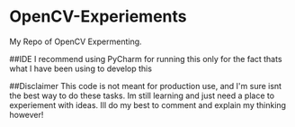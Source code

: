 # OpenCV-Experiements
My Repo of OpenCV Expermenting.


##IDE
I recommend using PyCharm for running this only for the fact thats what
I have been using to develop this

##Disclaimer
This code is not meant for production use, and I'm sure isnt the best way to do these tasks. Im
still learning and just need a place to experiement with ideas. Ill do my best to comment and explain my thinking however!

